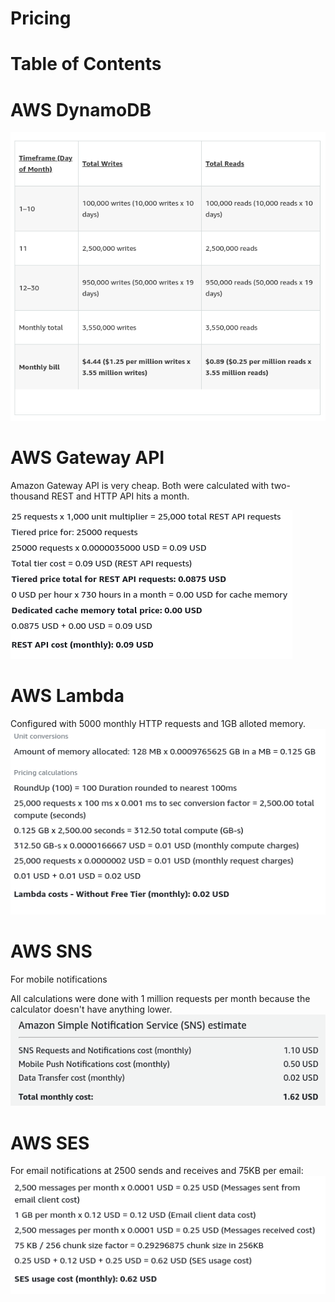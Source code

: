 <h1>Pricing</h1>

<h1>Table of Contents</h1>

# AWS DynamoDB
![](../images/pricing_dynamodb.png)

# AWS Gateway API

Amazon Gateway API is very cheap. Both were calculated with two-thousand REST and HTTP API hits a month.

![](../images/pricing_gateway_api.png)


# AWS Lambda
Configured with 5000 monthly HTTP requests and 1GB alloted memory.
![](../images/pricing_lambda.png)

# AWS SNS
For mobile notifications

All calculations were done with 1 million requests per month because the calculator doesn't have anything lower.
![](../images/pricing_sns.png)

# AWS SES
For email notifications at 2500 sends and receives and 75KB per email:
![](../images/pricing_ses.png)
